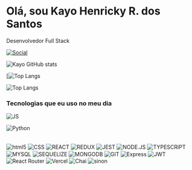 # Olá, sou Kayo Henricky R. dos Santos
Desenvolvedor Full Stack


[![Social](https://img.shields.io/badge/LinkedIn-0077B5?style=for-the-badge&logo=linkedin&logoColor=white)](https://www.linkedin.com/in/kayohenricky/)

![Kayo GitHub stats](https://github-readme-stats.vercel.app/api?username=SEUUSERNAME&theme=transparent&bg_color=000&border_color=30A3DC&show_icons=true&icon_color=30A3DC&title_color=E94D5F&text_color=FFF)


[![Top Langs](https://github-readme-stats-git-masterrstaa-rickstaa.vercel.app/api/top-langs/?username=SEUUSERNAME&bg_color=000&border_color=30A3DC&title_color=E94D5F&text_color=FFF)

![Top Langs](https://github-readme-stats-git-masterrstaa-rickstaa.vercel.app/api/top-langs/?username=SEUUSERNAME&layout=compact&bg_color=000&border_color=30A3DC&title_color=E94D5F&text_color=FFF)

### Tecnologias que eu uso no meu dia


  <img align="center" alt="JS" src="https://img.shields.io/badge/JavaScript-F7DF1E?style=for-the-badge&logo=javascript&logoColor=black">
  
  ![Python](https://img.shields.io/badge/Python-000?style=for-the-badge&logo=python)
<div style="display: inline_block"><br/>
  <img align="center" alt="html5" src="https://img.shields.io/badge/HTML5-E34F26?style=for-the-badge&logo=html5&logoColor=white">
  <img align="center" alt="CSS" src="https://img.shields.io/badge/CSS-239120?&style=for-the-badge&logo=css3&logoColor=white"> <img align="center" alt="REACT" src="https://img.shields.io/badge/React-20232A?style=for-the-badge&logo=react&logoColor=61DAFB"> <img align="center" alt="REDUX" src="https://img.shields.io/badge/Redux-593D88?style=for-the-badge&logo=redux&logoColor=white"> <img align="center" alt="JEST" src="https://img.shields.io/badge/Jest-323330?style=for-the-badge&logo=Jest&logoColor=white"> <img align="center" alt="NODE.JS" src="https://img.shields.io/badge/Node.js-43853D?style=for-the-badge&logo=node.js&logoColor=white"> <img align="center" alt="TYPESCRIPT" src="https://img.shields.io/badge/TypeScript-007ACC?style=for-the-badge&logo=typescript&logoColor=white"> <img align="center" alt="MYSQL" src="https://img.shields.io/badge/MySQL-00000F?style=for-the-badge&logo=mysql&logoColor=white"> <img align="center" alt="SEQUELIZE" src="https://img.shields.io/badge/sequelize-323330?style=for-the-badge&logo=sequelize&logoColor=blue"> <img align="center" alt="MONGODB" src="https://img.shields.io/badge/MongoDB-4EA94B?style=for-the-badge&logo=mongodb&logoColor=white"> <img align="center" alt="GIT" src="https://img.shields.io/badge/GIT-E44C30?style=for-the-badge&logo=git&logoColor=white"> <img align="center" alt="Express" src="https://img.shields.io/badge/Express.js-404D59?style=for-the-badge"> <img align="center" alt="JWT" src="https://img.shields.io/badge/JWT-black?style=for-the-badge&logo=JSON%20web%20tokens"> <img align="center" alt="React Router" src="https://img.shields.io/badge/React_Router-CA4245?style=for-the-badge&logo=react-router&logoColor=white"> <img align="center" alt="Vercel" src="https://img.shields.io/badge/vercel-%23000000.svg?style=for-the-badge&logo=vercel&logoColor=white"> <img align="center" alt="Chai" src="https://img.shields.io/badge/chai.js-323330?style=for-the-badge&logo=chai&logoColor=red"> <img align="center" alt="sinon" src="https://img.shields.io/badge/sinon.js-323330?style=for-the-badge&logo=sinon">

</div>
